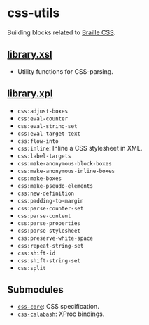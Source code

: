 css-utils
=========

Building blocks related to [Braille CSS][braillecss].

[library.xsl](css-utils/src/main/resources/xml/library.xsl)
-------------------------------------------------

- Utility functions for CSS-parsing.

[library.xpl](css-utils/src/main/resources/xml/library.xpl)
-------------------------------------------------

- `css:adjust-boxes`
- `css:eval-counter`
- `css:eval-string-set`
- `css:eval-target-text`
- `css:flow-into`
- `css:inline`: Inline a CSS stylesheet in XML.
- `css:label-targets`
- `css:make-anonymous-block-boxes`
- `css:make-anonymous-inline-boxes`
- `css:make-boxes`
- `css:make-pseudo-elements`
- `css:new-definition`
- `css:padding-to-margin`
- `css:parse-counter-set`
- `css:parse-content`
- `css:parse-properties`
- `css:parse-stylesheet`
- `css:preserve-white-space`
- `css:repeat-string-set`
- `css:shift-id`
- `css:shift-string-set`
- `css:split`

Submodules
----------

- [`css-core`](css-core): CSS specification.
- [`css-calabash`](css-calabash): XProc bindings.


[braillecss]: http://snaekobbi.github.io/braille-css-spec
